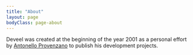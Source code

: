 ```yaml
---
title: "About"
layout: page
bodyClass: page-about
---
```


Deveel was created at the beginning of the year 2001 as a personal effort by [Antonello Provenzano](/team/antonello-provenzano) to publish his development projects.